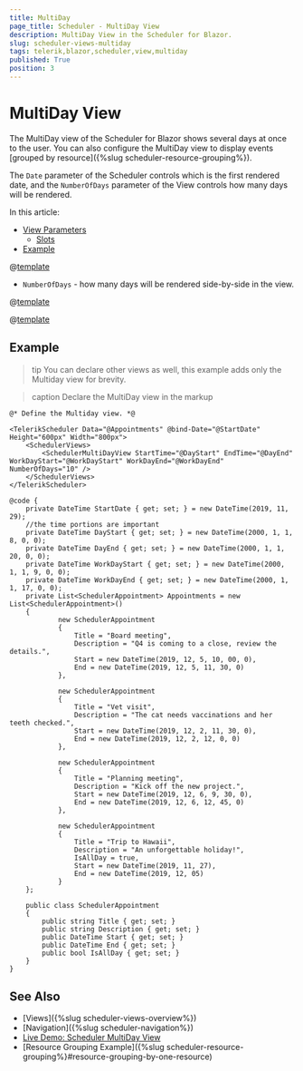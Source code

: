 ```yaml
---
title: MultiDay
page_title: Scheduler - MultiDay View
description: MultiDay View in the Scheduler for Blazor.
slug: scheduler-views-multiday
tags: telerik,blazor,scheduler,view,multiday
published: True
position: 3
---
```


# MultiDay View

The MultiDay view of the Scheduler for Blazor shows several days at once to the user. You can also configure the MultiDay view to display events [grouped by resource]({%slug scheduler-resource-grouping%}).

The `Date` parameter of the Scheduler controls which is the first rendered date, and the `NumberOfDays` parameter of the View controls how many days will be rendered.

In this article:

* [View Parameters](#view-parameters)
	* [Slots](#slots)
* [Example](#example)

@[template](/_contentTemplates/scheduler/views.md#day-views-common-properties)
* `NumberOfDays` - how many days will be rendered side-by-side in the view.

@[template](/_contentTemplates/scheduler/views.md#visible-times-tip)

@[template](/_contentTemplates/scheduler/views.md#day-slots-explanation)

## Example

>tip You can declare other views as well, this example adds only the Multiday view for brevity.

>caption Declare the MultiDay view in the markup

````CSHTML
@* Define the Multiday view. *@

<TelerikScheduler Data="@Appointments" @bind-Date="@StartDate" Height="600px" Width="800px">
    <SchedulerViews>
        <SchedulerMultiDayView StartTime="@DayStart" EndTime="@DayEnd" WorkDayStart="@WorkDayStart" WorkDayEnd="@WorkDayEnd" NumberOfDays="10" />
    </SchedulerViews>
</TelerikScheduler>

@code {
    private DateTime StartDate { get; set; } = new DateTime(2019, 11, 29);
    //the time portions are important
    private DateTime DayStart { get; set; } = new DateTime(2000, 1, 1, 8, 0, 0);
    private DateTime DayEnd { get; set; } = new DateTime(2000, 1, 1, 20, 0, 0);
    private DateTime WorkDayStart { get; set; } = new DateTime(2000, 1, 1, 9, 0, 0);
    private DateTime WorkDayEnd { get; set; } = new DateTime(2000, 1, 1, 17, 0, 0);
    private List<SchedulerAppointment> Appointments = new List<SchedulerAppointment>()
    {
            new SchedulerAppointment
            {
                Title = "Board meeting",
                Description = "Q4 is coming to a close, review the details.",
                Start = new DateTime(2019, 12, 5, 10, 00, 0),
                End = new DateTime(2019, 12, 5, 11, 30, 0)
            },

            new SchedulerAppointment
            {
                Title = "Vet visit",
                Description = "The cat needs vaccinations and her teeth checked.",
                Start = new DateTime(2019, 12, 2, 11, 30, 0),
                End = new DateTime(2019, 12, 2, 12, 0, 0)
            },

            new SchedulerAppointment
            {
                Title = "Planning meeting",
                Description = "Kick off the new project.",
                Start = new DateTime(2019, 12, 6, 9, 30, 0),
                End = new DateTime(2019, 12, 6, 12, 45, 0)
            },

            new SchedulerAppointment
            {
                Title = "Trip to Hawaii",
                Description = "An unforgettable holiday!",
                IsAllDay = true,
                Start = new DateTime(2019, 11, 27),
                End = new DateTime(2019, 12, 05)
            }
    };

    public class SchedulerAppointment
    {
        public string Title { get; set; }
        public string Description { get; set; }
        public DateTime Start { get; set; }
        public DateTime End { get; set; }
        public bool IsAllDay { get; set; }
    }
}
````

## See Also

* [Views]({%slug scheduler-views-overview%})
* [Navigation]({%slug scheduler-navigation%})
* [Live Demo: Scheduler MultiDay View](https://demos.telerik.com/blazor-ui/scheduler/multiday-view)
* [Resource Grouping Example]({%slug scheduler-resource-grouping%}#resource-grouping-by-one-resource)

